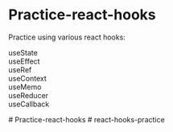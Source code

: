 # Practice-react-hooks

Practice using various react hooks: <br />

useState <br />
useEffect <br />
useRef <br />
useContext <br />
useMemo <br />
useReducer <br />
useCallback <br />

#   P r a c t i c e - r e a c t - h o o k s 
 
 #   r e a c t - h o o k s - p r a c t i c e 
 
 